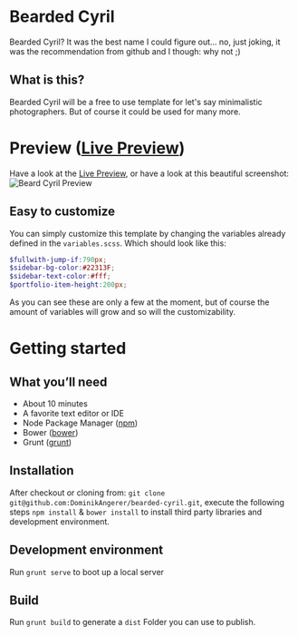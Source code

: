 # Bearded Cyril

Bearded Cyril? It was the best name I could figure out... no, just joking, it was the recommendation from github and I though: why not ;)

## What is this?
Bearded Cyril will be a free to use template for let's say minimalistic photographers. But of course it could be used for many more.

# Preview ([Live Preview])
Have a look at the [Live Preview], or have a look at this beautiful screenshot:
![Beard Cyril Preview](http://adtime.at/projects/github/bearded-cyril/preview.jpg)

## Easy to customize
You can simply customize this template by changing the variables already defined in the `variables.scss`. Which should look like this:
```scss
$fullwith-jump-if:790px;
$sidebar-bg-color:#22313F;
$sidebar-text-color:#fff;
$portfolio-item-height:200px;
```
As you can see these are only a few at the moment, but of course the amount of variables will grow and so will the customizability.

# Getting started
##  What you’ll need
- About 10 minutes
- A favorite text editor or IDE
- Node Package Manager ([npm])
- Bower ([bower])
- Grunt ([grunt])
 
## Installation

After checkout or cloning from: `git clone git@github.com:DominikAngerer/bearded-cyril.git`, execute the following steps `npm install` & `bower install` to install third party libraries and development environment.

## Development environment

Run `grunt serve` to boot up a local server

## Build
Run `grunt build` to generate a `dist` Folder you can use to publish.

[npm]:https://www.npmjs.com/
[bower]:http://bower.io/
[grunt]:http://gruntjs.com/
[Live Preview]:http://adtime.at/projects/github/bearded-cyril/
